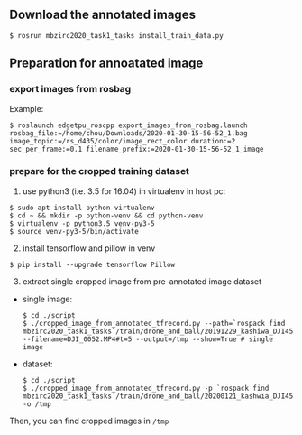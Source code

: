 ## Download the annotated images
```
$ rosrun mbzirc2020_task1_tasks install_train_data.py
```


## Preparation for annoatated image 
### export images from rosbag
Example:
```
$ roslaunch edgetpu_roscpp export_images_from_rosbag.launch rosbag_file:=/home/chou/Downloads/2020-01-30-15-56-52_1.bag image_topic:=/rs_d435/color/image_rect_color duration:=2 sec_per_frame:=0.1 filename_prefix:=2020-01-30-15-56-52_1_image
```

### prepare for the cropped training dataset
1. use python3 (i.e. 3.5 for 16.04) in virtualenv in host pc:
```
$ sudo apt install python-virtualenv
$ cd ~ && mkdir -p python-venv && cd python-venv
$ virtualenv -p python3.5 venv-py3-5
$ source venv-py3-5/bin/activate
```

2. install tensorflow and pillow in venv
```
$ pip install --upgrade tensorflow Pillow
```

3. extract single cropped image from pre-annotated image dataset

- single image:
  ```
  $ cd ./script
  $ ./cropped_image_from_annotated_tfrecord.py --path=`rospack find mbzirc2020_task1_tasks`/train/drone_and_ball/20191229_kashiwa_DJI450_mavic2pro_1080HD/class1_drone --filename=DJI_0052.MP4#t=5 --output=/tmp --show=True # single image 
  ```

- dataset:
  ```
  $ cd ./script
  $ ./cropped_image_from_annotated_tfrecord.py -p `rospack find mbzirc2020_task1_tasks`/train/drone_and_ball/20200121_kashwia_DJI450_hydrus_rsd435_720HD -o /tmp
  ```

Then, you can find cropped images in `/tmp`
